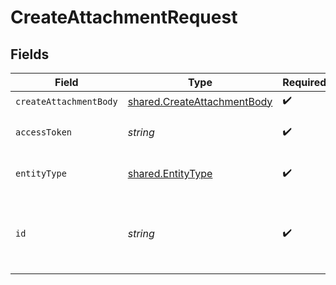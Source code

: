 # CreateAttachmentRequest


## Fields

| Field                                                                      | Type                                                                       | Required                                                                   | Description                                                                |
| -------------------------------------------------------------------------- | -------------------------------------------------------------------------- | -------------------------------------------------------------------------- | -------------------------------------------------------------------------- |
| `createAttachmentBody`                                                     | [shared.CreateAttachmentBody](../../models/shared/createattachmentbody.md) | :heavy_check_mark:                                                         | N/A                                                                        |
| `accessToken`                                                              | *string*                                                                   | :heavy_check_mark:                                                         | The access token of the connection.                                        |
| `entityType`                                                               | [shared.EntityType](../../models/shared/entitytype.md)                     | :heavy_check_mark:                                                         | The entity type of the attachment.                                         |
| `id`                                                                       | *string*                                                                   | :heavy_check_mark:                                                         | The Rutter generated unique ID of the underlying entity type.              |